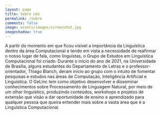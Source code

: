 ```yaml
---
layout: page
title: Sobre nós 
permalink: /sobre
comments: false
image: assets/images/screenshot.jpg
imageshadow: true
---
```


A partir do momento em que ficou visível a importância da Linguística dentro da área Computacional e tendo em vista a necessidade de reafirmar o nosso lugar de fala, como linguistas, o Grupo de Estudos em Linguística Computacional foi criado. 
Durante o início do ano de 2021, na Universidade de Brasília, alguns estudantes do Departamento de Letras e o professor-orientador, Thiago Blanch, deram início ao grupo com o intuito de fomentar pesquisas e estudos nas áreas de Computação, Inteligência Artificial e Linguística.
O GeLinc tem como objetivo desenvolver e disseminar conhecimentos sobre Processamento de Linguagem Natural, por meio de um olhar linguístico, produzindo conteúdos, workshops e projetos de extensão que visão a dar oportunidade de ensino e aprendizado para qualquer pessoa que queira entender mais sobre a vasta área que é a Linguística Computacional.

